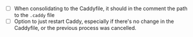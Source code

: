 - [ ] When consolidating to the Caddyfile, it should in the comment the path to the `.caddy` file
- [ ] Option to just restart Caddy, especially if there's no change in the Caddyfile, or the previous process was cancelled.
